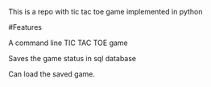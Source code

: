 This is a repo with tic tac toe game implemented in python

#Features

A command line TIC TAC TOE game

Saves the game status in sql database

Can load the saved game.
